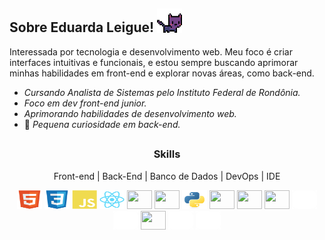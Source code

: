 <h2>Sobre Eduarda Leigue! <img src="./assets_readme/cat.gif" height="7%" width="8%"></h2>

Interessada por tecnologia e desenvolvimento web. Meu foco é criar interfaces intuitivas e funcionais, e estou sempre buscando aprimorar minhas habilidades em front-end e explorar novas áreas, como back-end.
 
- <em> Cursando Analista de Sistemas pelo Instituto Federal de Rondônia.</em>
- <em>Foco em dev front-end junior.</em>
- <em>Aprimorando habilidades de desenvolvimento web.</em>
- 👀 <em>Pequena curiosidade em back-end.</em>

##
<h3 align="center">Skills</h3>

<p align="center"> Front-end | Back-End | Banco de Dados | DevOps | IDE</p>
<div align="center" style="display: block;">
 <img height="30" width="40" src="https://raw.githubusercontent.com/devicons/devicon/master/icons/html5/html5-original.svg">
 <img height="30" width="40" src="https://raw.githubusercontent.com/devicons/devicon/master/icons/css3/css3-original.svg">
 <img height="30" width="40" src="https://raw.githubusercontent.com/devicons/devicon/master/icons/javascript/javascript-plain.svg">
 <img height="30" width="40" src="https://raw.githubusercontent.com/devicons/devicon/master/icons/react/react-original.svg">
 <img height="30" width="40" src="https://cdn.jsdelivr.net/gh/devicons/devicon@latest/icons/tailwindcss/tailwindcss-original.svg" />
 <img height="30" width="40" src="https://cdn.jsdelivr.net/gh/devicons/devicon@latest/icons/nodejs/nodejs-original-wordmark.svg" />
 <img height="30" width="40" src="https://raw.githubusercontent.com/devicons/devicon/master/icons/python/python-original.svg">
 <img height="30" width="40" src="https://cdn.jsdelivr.net/gh/devicons/devicon@latest/icons/java/java-original.svg" />
 <img height="30" width="40" src="https://cdn.jsdelivr.net/gh/devicons/devicon@latest/icons/c/c-original.svg" />  
 <img height="30" width="40" src="https://cdn.jsdelivr.net/gh/devicons/devicon@latest/icons/mysql/mysql-original.svg" />
  <img height="30" width="40" src="./assets_readme/github-light.svg"/>
  <img height="30" width="40" src="./assets_readme/gitlab-light.svg"/>
  <img height="30" width="40" src="https://cdn.jsdelivr.net/gh/devicons/devicon@latest/icons/git/git-original.svg" />
  <img height="30" width="40" src="./assets_readme/vscode-light.svg"/>
  <img height="30" width="40" src="./assets_readme/intellijidea-light.svg"/>
</div>
